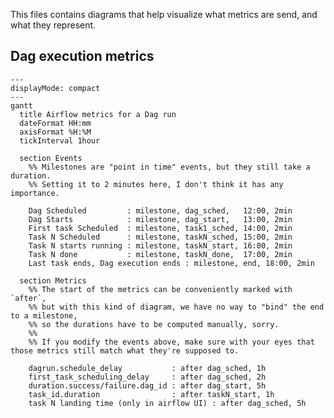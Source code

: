 <!--
 Licensed to the Apache Software Foundation (ASF) under one
 or more contributor license agreements.  See the NOTICE file
 distributed with this work for additional information
 regarding copyright ownership.  The ASF licenses this file
 to you under the Apache License, Version 2.0 (the
 "License"); you may not use this file except in compliance
 with the License.  You may obtain a copy of the License at

   http://www.apache.org/licenses/LICENSE-2.0

 Unless required by applicable law or agreed to in writing,
 software distributed under the License is distributed on an
 "AS IS" BASIS, WITHOUT WARRANTIES OR CONDITIONS OF ANY
 KIND, either express or implied.  See the License for the
 specific language governing permissions and limitations
 under the License.
 -->

This files contains diagrams that help visualize what metrics are send, and what they represent.

## Dag execution metrics

```mermaid
---
displayMode: compact
---
gantt
  title Airflow metrics for a Dag run
  dateFormat HH:mm
  axisFormat %H:%M
  tickInterval 1hour

  section Events
    %% Milestones are "point in time" events, but they still take a duration.
    %% Setting it to 2 minutes here, I don't think it has any importance.

    Dag Scheduled         : milestone, dag_sched,   12:00, 2min
    Dag Starts            : milestone, dag_start,   13:00, 2min
    First task Scheduled  : milestone, task1_sched, 14:00, 2min
    Task N Scheduled      : milestone, taskN_sched, 15:00, 2min
    Task N starts running : milestone, taskN_start, 16:00, 2min
    Task N done           : milestone, taskN_done,  17:00, 2min
    Last task ends, Dag execution ends : milestone, end, 18:00, 2min

  section Metrics
    %% The start of the metrics can be conveniently marked with `after`,
    %% but with this kind of diagram, we have no way to "bind" the end to a milestone,
    %% so the durations have to be computed manually, sorry.
    %%
    %% If you modify the events above, make sure with your eyes that those metrics still match what they're supposed to.

    dagrun.schedule_delay           : after dag_sched, 1h
    first_task_scheduling_delay     : after dag_sched, 2h
    duration.success/failure.dag_id : after dag_start, 5h
    task_id.duration                : after taskN_start, 1h
    task N landing time (only in airflow UI) : after dag_sched, 5h
```
